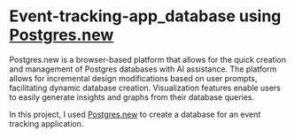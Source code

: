 # Event-tracking-app_database using [Postgres.new](Postgres.new)

Postgres.new is a browser-based platform that allows for the quick creation and management of Postgres databases with AI assistance. The platform allows for incremental design modifications based on user prompts, facilitating dynamic database creation.
Visualization features enable users to easily generate insights and graphs from their database queries.


In this project, I used [Postgres.new](Postgres.new) to create a database for an event tracking application.
